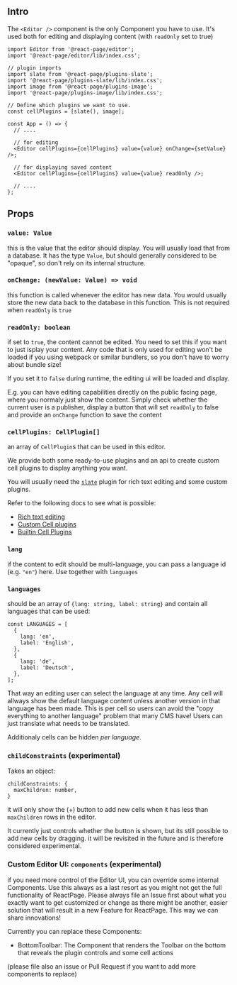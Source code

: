 ## Intro

The `<Editor />` component is the only Component you have to use.
It's used both for editing and displaying content (with `readOnly` set to true)

```tsx
import Editor from '@react-page/editor';
import '@react-page/editor/lib/index.css';

// plugin imports
import slate from '@react-page/plugins-slate';
import '@react-page/plugins-slate/lib/index.css';
import image from '@react-page/plugins-image';
import '@react-page/plugins-image/lib/index.css';

// Define which plugins we want to use.
const cellPlugins = [slate(), image];

const App = () => {
  // ....

  // for editing
  <Editor cellPlugins={cellPlugins} value={value} onChange={setValue} />;

  // for displaying saved content
  <Editor cellPlugins={cellPlugins} value={value} readOnly />;

  // ....
};
```

## Props

### `value: Value`

this is the value that the editor should display. You will usually load that from a database.
It has the type `Value`, but should generally considered to be "opaque", so don't rely on its internal structure.

### `onChange: (newValue: Value) => void`

this function is called whenever the editor has new data. You would usually store the new data back to the database in this function.
This is not required when `readOnly` is `true`

### `readOnly: boolean`

if set to `true`, the content cannot be edited. You need to set this if you want to just isplay your content.
Any code that is only used for editing won't be loaded if you using webpack or similar bundlers, so you don't have to worry about bundle size!

If you set it to `false` during runtime, the editing ui will be loaded and display.

E.g. you can have editing capabilities directly on the public facing page, where you normaly just show the content.
Simply check whether the current user is a publisher, display a button that will set `readOnly` to false and provide an `onChange` function to save the content

### `cellPlugins: CellPlugin[]`

an array of `CellPlugin`s that can be used in this editor.

We provide both some ready-to-use plugins and an api to create custom cell plugins to display anything you want.

You will usually need the [`slate`](/slate.md) plugin for rich text editing and some custom plugins.

Refer to the following docs to see what is possible:

- [Rich text editing](/slate.md)
- [Custom Cell plugins](/custom-cell-plugins.md)
- [Builtin Cell Plugins](/builtin_plugins.md)

### `lang`

if the content to edit should be multi-language, you can pass a language id (e.g. `"en"`) here. Use together with `languages`

### `languages`

should be an array of `{lang: string, label: string}` and contain all languages that can be used:

```tsx
const LANGUAGES = [
  {
    lang: 'en',
    label: 'English',
  },
  {
    lang: 'de',
    label: 'Deutsch',
  },
];
```

That way an editing user can select the language at any time. Any cell will allways show the default language content unless another version in that language has been made. This is per cell so users can avoid the "copy everything to another language" problem that many CMS have! Users can just translate what needs to be translated.

Additionaly cells can be hidden _per language_.

### `childConstraints` (experimental)

Takes an object:

```
childConstraints: {
  maxChildren: number,
}
```

it will only show the (+) button to add new cells when it has less than `maxChildren` rows in the editor.

It currently just controls whether the button is shown, but its still possible to add new cells by dragging.
it will be revisited in the future and is therefore considered experimental.

### Custom Editor UI: `components` (experimental)

if you need more control of the Editor UI, you can override some internal Components.
Use this always as a last resort as you might not get the full functionality of ReactPage.
Please always file an Issue first about what you exactly want to get customized or change
as there might be another, easier solution that will result in a new Feature for ReactPage.
This way we can share innovations!

Currently you can replace these Components:

- BottomToolbar: The Component that renders the Toolbar on the bottom that reveals the plugin controls and some cell actions

(please file also an issue or Pull Request if you want to add more components to replace)
